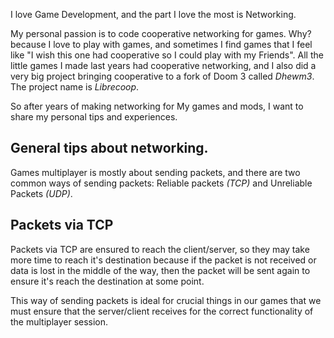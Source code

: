 I love Game Development, and the part I love the most is Networking.

My personal passion is to code cooperative networking for games. Why? because I love to play with games, and sometimes I find games that I feel like "I wish this one had cooperative so I could play with my Friends". All the little games I made last years had cooperative networking, and I also did a very big project bringing cooperative to a fork of Doom 3 called *Dhewm3*. The project name is *Librecoop*.

So after years of making networking for My games and mods, I want to share my personal tips and experiences.

## General tips about networking.

Games multiplayer is mostly about sending packets, and there are two common ways of sending packets: Reliable packets *(TCP)* and Unreliable Packets *(UDP)*.

## Packets via TCP

Packets via TCP are ensured to reach the client/server, so they may take more time to reach it's destination because if the packet is not received or data is lost in the middle of the way, then the packet will be sent again to ensure it's reach the destination at some point.

This way of sending packets is ideal for crucial things in our games that we must ensure that the server/client receives for the correct functionality of the multiplayer session.
